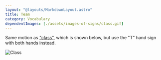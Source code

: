 ```yaml
---
layout: "@layouts/MarkdownLayout.astro"
title: Team
category: Vocabulary
dependentImages: [./assets/images-of-signs/class.gif]
---
```


Same motion as ["class"](./class), which is shown below,
but use the "T" hand sign with both hands instead.

![Class](@signs/class.gif)
